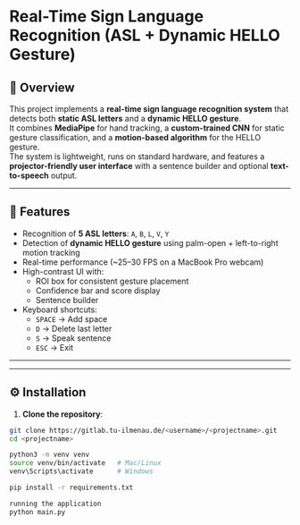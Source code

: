 # Real-Time Sign Language Recognition (ASL + Dynamic HELLO Gesture)

## 📌 Overview
This project implements a **real-time sign language recognition system** that detects both **static ASL letters** and a **dynamic HELLO gesture**.  
It combines **MediaPipe** for hand tracking, a **custom-trained CNN** for static gesture classification, and a **motion-based algorithm** for the HELLO gesture.  
The system is lightweight, runs on standard hardware, and features a **projector-friendly user interface** with a sentence builder and optional **text-to-speech** output.

---

## 🎯 Features
- Recognition of **5 ASL letters**: `A`, `B`, `L`, `V`, `Y`
- Detection of **dynamic HELLO gesture** using palm-open + left-to-right motion tracking
- Real-time performance (~25–30 FPS on a MacBook Pro webcam)
- High-contrast UI with:
  - ROI box for consistent gesture placement
  - Confidence bar and score display
  - Sentence builder
- Keyboard shortcuts:
  - `SPACE` → Add space  
  - `D` → Delete last letter  
  - `S` → Speak sentence  
  - `ESC` → Exit

---


---

## ⚙️ Installation

1. **Clone the repository**:
```bash
git clone https://gitlab.tu-ilmenau.de/<username>/<projectname>.git
cd <projectname>

python3 -m venv venv
source venv/bin/activate   # Mac/Linux
venv\Scripts\activate      # Windows

pip install -r requirements.txt

running the application
python main.py


